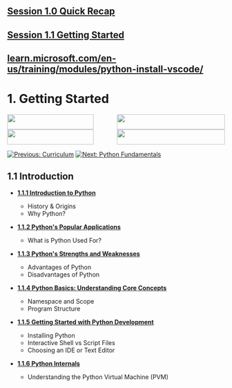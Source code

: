 ## [Session 1.0 Quick Recap](session-1.0-quick-recap.md)

## [Session 1.1 Getting Started](session-1.1.md)

## [learn.microsoft.com/en-us/training/modules/python-install-vscode/](https://learn.microsoft.com/en-us/training/modules/python-install-vscode/)

# 1. Getting Started


<!-- <img src="https://img.shields.io/badge/Label-Message-Color" width="150" height="30"> -->


<!-- <span style="display: flex; justify-content: space-between; width: 100%;">
    <img src="https://img.shields.io/badge/Version-v1.0.0-blue" width="150" height="30" style="margin-right: 20px;">
    <img src="https://img.shields.io/badge/Build-passing-brightgreen" width="150" height="30" style="margin-left: 20px;">
</span> -->

<span style="display: flex; justify-content: space-between; width: 100%;">
    <a href="/Python-Bootcamp/00-curriculum/README.md">
        <img src="https://img.shields.io/badge/Previous-Curriculum-blue" width="200" height="35" style="margin-right: 20px;">
    </a>
    <a href="/Python-Bootcamp/02-module-02-python-fundamentals/README.md">
        <img src="https://img.shields.io/badge/Next-Python Fundamentals-brightgreen" width="250" height="35" style="margin-left: 20px;">
    </a>
</span>


<span style="display: flex; justify-content: space-between; width: 100%;">
    <a href="/Python-Bootcamp/00-curriculum/README.md">
        <img src="https://img.shields.io/badge/Previous-Curriculum-blue" width="200" height="35" style="margin-right: 20px;">
    </a>
    <a href="/Python-Bootcamp/02-module-02-python-fundamentals/README.md">
        <img src="https://img.shields.io/badge/Next-Python_Fundamentals-brightgreen" width="250" height="35" style="margin-left: 20px;">
    </a>
</span>



[![Previous: Curriculum](https://img.shields.io/badge/Previous-Curriculum-blue)](/Python-Bootcamp/00-curriculum/README.md)
[![Next: Python Fundamentals](https://img.shields.io/badge/Next-Python_Fundamentals-brightgreen)](/Python-Bootcamp/02-module-02-python-fundamentals/README.md)



<!-- 

<span style="display: flex; justify-content: space-between; width: 100%;">
    <a href="/Python-Bootcamp/01-module-01-getting-started/README.md" 
       style="display: inline-block; padding: 10px 20px; background-color: #4CAF50; color: white; text-align: center; text-decoration: none; border-radius: 5px; width: auto;">
        Previous: Getting Started
    </a>
    <a href="/Python-Bootcamp/03-module-03-data-handling/README.md" 
       style="display: inline-block; padding: 10px 20px; background-color: #4CAF50; color: white; text-align: center; text-decoration: none; border-radius: 5px; width: auto;">
        Next: Data Handling
    </a>
</span> -->

## 1.1 Introduction
- **[1.1.1 Introduction to Python](session-1.1.md/#111-introduction-to-python)**
  - History & Origins
  - Why Python?

- **[1.1.2 Python's Popular Applications](session-1.1.md/#112-pythons-popular-applications)**
  - What is Python Used For?

- **[1.1.3 Python's Strengths and Weaknesses](session-1.1.md/#113-pythons-strengths-and-weaknesses)**
  - Advantages of Python
  - Disadvantages of Python

- **[1.1.4 Python Basics: Understanding Core Concepts](session-1.1.md/#114-python-basics-understanding-core-concepts)**
  - Namespace and Scope
  - Program Structure

- **[1.1.5 Getting Started with Python Development](session-1.1.md/#115-getting-started-with-python-development)**
  - Installing Python
  - Interactive Shell vs Script Files
  - Choosing an IDE or Text Editor

- **[1.1.6 Python Internals](session-1.1.md/#116-understanding-the-python-virtual-machine-pvm)**
  - Understanding the Python Virtual Machine (PVM)


